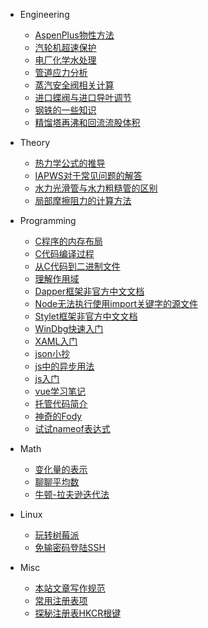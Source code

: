 <!-- _navbar.md -->

- Engineering
  - [AspenPlus物性方法](Engineering/AspenPlus物性方法.md)
  - [汽轮机超速保护](Engineering/汽轮机超速保护.md)
  - [电厂化学水处理](Engineering/电厂化学水处理.md)
  - [管道应力分析](Engineering/管道应力分析.md)
  - [蒸汽安全阀相关计算](Engineering/蒸汽安全阀相关计算.md)
  - [进口蝶阀与进口导叶调节](Engineering/进口蝶阀与进口导叶调节.md)
  - [钢铁的一些知识](Engineering/钢铁的一些知识.md)
  - [精馏塔再沸和回流流股体积](Engineering/精馏塔再沸和回流流股体积.md)
- Theory
  - [热力学公式的推导](Theory/热力学公式的推导.md)
  - [IAPWS对于常见问题的解答](Theory/IAPWS对于常见问题的解答.md)
  - [水力光滑管与水力粗糙管的区别](Theory/水力光滑管与水力粗糙管的区别.md)
  - [局部摩擦阻力的计算方法](Theory/局部摩擦阻力的计算方法.md)
- Programming
  
  - [C程序的内存布局](Programming/C程序的内存布局.md)
  - [C代码编译过程](Programming/C代码编译过程.md)
  - [从C代码到二进制文件](Programming/从C代码到二进制文件.md)
  - [理解作用域](Programming/理解作用域.md)
  - [Dapper框架非官方中文文档](programming/Dapper框架非官方中文文档.md)
  - [Node无法执行使用import关键字的源文件](programming/Node无法执行使用import关键字的源文件.md)
  - [Stylet框架非官方中文文档](programming/Stylet框架非官方中文文档.md)
  - [WinDbg快速入门](programming/WinDbg快速入门.md)
  - [XAML入门](programming/XAML入门.md)
  - [json小抄](programming/json小抄.md)
  - [js中的异步用法](programming/js中的异步用法.md)
  - [js入门](programming/js入门.md)
  - [vue学习笔记](programming/vue学习笔记.md)
  - [托管代码简介](programming/托管代码简介.md)
  - [神奇的Fody](programming/神奇的Fody.md)
  - [试试nameof表达式](programming/试试nameof表达式.md)
- Math
  - [变化量的表示](Math/变化量的表示.md)
  - [聊聊平均数](Math/聊聊平均数.md)
  - [牛顿-拉夫逊迭代法](Math/牛顿-拉夫逊迭代法.md)
- Linux
  - [玩转树莓派](Linux/玩转树莓派.md)
  - [免输密码登陆SSH](Linux/免输密码登陆SSH.md)
- Misc
  - [本站文章写作规范](Misc/本站文章写作规范.md)
  - [常用注册表项](Misc/常用注册表项.md)
  - [探秘注册表HKCR根键](Misc/探秘注册表HKCR根键.md)